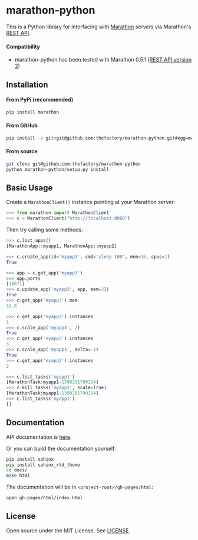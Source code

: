 # marathon-python

This is a Python library for interfacing with [Marathon](https://github.com/mesosphere/marathon) servers via Marathon's [REST API](https://github.com/mesosphere/marathon/blob/master/REST.md).

#### Compatibility

* marathon-python has been tested with Marathon 0.5.1 ([REST API version 2](https://github.com/mesosphere/marathon/blob/marathon-0.5.1/REST.md))

## Installation

#### From PyPi (recommended)
```bash
pip install marathon
```

#### From GitHub
```bash
pip install -e git+git@github.com:thefactory/marathon-python.git#egg=marathon
```

#### From source
```bash
git clone git@github.com:thefactory/marathon-python
python marathon-python/setup.py install
```

## Basic Usage

Create a `MarathonClient()` instance pointing at your Marathon server:
```python
>>> from marathon import MarathonClient
>>> c = MarathonClient("http://localhost:8080")
```

Then try calling some methods:
```python
>>> c.list_apps()
[MarathonApp::myapp1, MarathonApp::myapp2]
```

```python
>>> c.create_app(id='myapp3', cmd='sleep 100', mem=16, cpus=1)
True
```

```python
>>> app = c.get_app('myapp3')
>>> app.ports
[19671]
>>> c.update_app('myapp3', app, mem=32)
True
>>> c.get_app('myapp3').mem
32.0
```

```python
>>> c.get_app('myapp3').instances
1
>>> c.scale_app('myapp3', 2)
True
>>> c.get_app('myapp3').instances
3
>>> c.scale_app('myapp3', delta=-1)
True
>>> c.get_app('myapp3').instances
2
```

```python
>>> c.list_tasks('myapp1')
[MarathonTask:myapp1-1398201790254]
>>> c.kill_tasks('myapp1', scale=True)
[MarathonTask:myapp1-1398201790254]
>>> c.list_tasks('myapp1')
[]
```

## Documentation

API documentation is [here](http://thefactory.github.io/marathon-python).

Or you can build the documentation yourself:
```bash
pip install sphinx
pip install sphinx_rtd_theme
cd docs/
make html
```

The documentation will be in `<project-root>/gh-pages/html`:
```bash
open gh-pages/html/index.html
```

## License

Open source under the MIT License. See [LICENSE](LICENSE).
